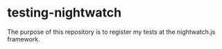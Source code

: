 # testing-nightwatch
The purpose of this repository is to register my tests at the nightwatch.js framework.
